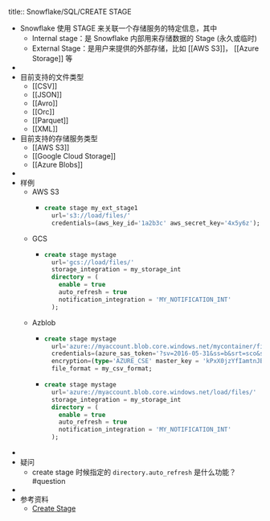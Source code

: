 title:: Snowflake/SQL/CREATE STAGE

- Snowflake 使用 STAGE 来关联一个存储服务的特定信息，其中
	- Internal stage：是 Snowflake 内部用来存储数据的 Stage (永久或临时)
	- External Stage：是用户来提供的外部存储，比如 [[AWS S3]]， [[Azure Storage]] 等
-
- 目前支持的文件类型
	- [[CSV]]
	- [[JSON]]
	- [[Avro]]
	- [[Orc]]
	- [[Parquet]]
	- [[XML]]
- 目前支持的存储服务类型
	- [[AWS S3]]
	- [[Google Cloud Storage]]
	- [[Azure Blobs]]
-
- 样例
	- AWS S3
		- ```sql
		  create stage my_ext_stage1
		    url='s3://load/files/'
		    credentials=(aws_key_id='1a2b3c' aws_secret_key='4x5y6z');
		  ```
	- GCS
		- ```sql
		  create stage mystage
		    url='gcs://load/files/'
		    storage_integration = my_storage_int
		    directory = (
		      enable = true
		      auto_refresh = true
		      notification_integration = 'MY_NOTIFICATION_INT'
		    );
		  ```
	- Azblob
		- ```sql
		  create stage mystage
		    url='azure://myaccount.blob.core.windows.net/mycontainer/files/'
		    credentials=(azure_sas_token='?sv=2016-05-31&ss=b&srt=sco&sp=rwdl&se=2018-06-27T10:05:50Z&st=2017-06-27T02:05:50Z&spr=https,http&sig=bgqQwoXwxzuD2GJfagRg7VOS8hzNr3QLT7rhS8OFRLQ%3D')
		    encryption=(type='AZURE_CSE' master_key = 'kPxX0jzYfIamtnJEUTHwq80Au6NbSgPH5r4BDDwOaO8=')
		    file_format = my_csv_format;
		  ```
		- ```sql
		  create stage mystage
		    url='azure://myaccount.blob.core.windows.net/load/files/'
		    storage_integration = my_storage_int
		    directory = (
		      enable = true
		      auto_refresh = true
		      notification_integration = 'MY_NOTIFICATION_INT'
		    );
		  ```
-
- 疑问
	- create stage 时候指定的 `directory.auto_refresh` 是什么功能？ #question
-
- 参考资料
	- [Create Stage](https://docs.snowflake.com/en/sql-reference/sql/create-stage.html)